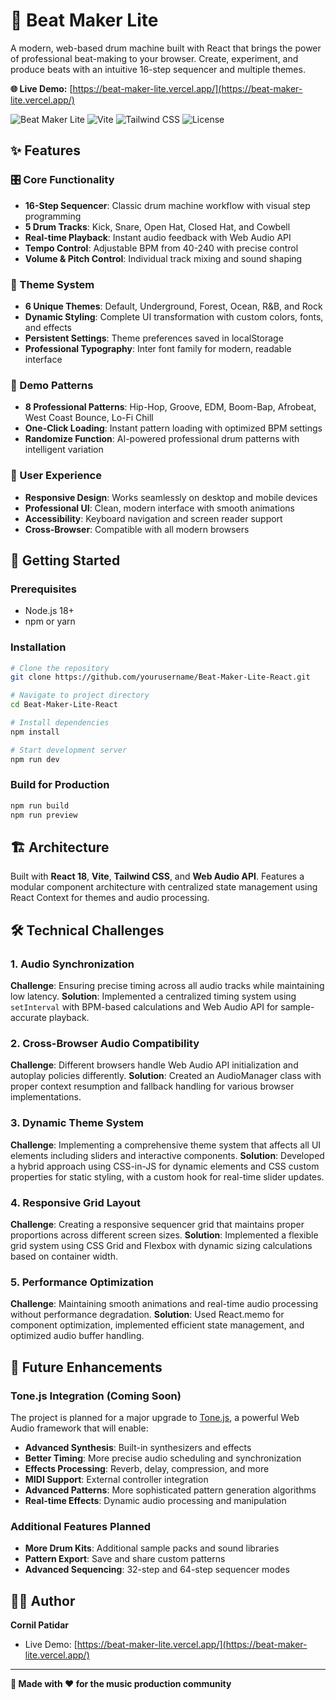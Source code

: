 # 🎵 Beat Maker Lite

A modern, web-based drum machine built with React that brings the power of professional beat-making to your browser. Create, experiment, and produce beats with an intuitive 16-step sequencer and multiple themes.

**🌐 Live Demo:** [https://beat-maker-lite.vercel.app/](https://beat-maker-lite.vercel.app/)

![Beat Maker Lite](https://img.shields.io/badge/React-18.2.0-blue?logo=react)
![Vite](https://img.shields.io/badge/Vite-5.0.0-purple?logo=vite)
![Tailwind CSS](https://img.shields.io/badge/Tailwind-3.4.0-38B2AC?logo=tailwind-css)
![License](https://img.shields.io/badge/License-MIT-green)

## ✨ Features

### 🎛️ Core Functionality
- **16-Step Sequencer**: Classic drum machine workflow with visual step programming
- **5 Drum Tracks**: Kick, Snare, Open Hat, Closed Hat, and Cowbell
- **Real-time Playback**: Instant audio feedback with Web Audio API
- **Tempo Control**: Adjustable BPM from 40-240 with precise control
- **Volume & Pitch Control**: Individual track mixing and sound shaping

### 🎨 Theme System
- **6 Unique Themes**: Default, Underground, Forest, Ocean, R&B, and Rock
- **Dynamic Styling**: Complete UI transformation with custom colors, fonts, and effects
- **Persistent Settings**: Theme preferences saved in localStorage
- **Professional Typography**: Inter font family for modern, readable interface

### 🎵 Demo Patterns
- **8 Professional Patterns**: Hip-Hop, Groove, EDM, Boom-Bap, Afrobeat, West Coast Bounce, Lo-Fi Chill
- **One-Click Loading**: Instant pattern loading with optimized BPM settings
- **Randomize Function**: AI-powered professional drum patterns with intelligent variation

### 🎯 User Experience
- **Responsive Design**: Works seamlessly on desktop and mobile devices
- **Professional UI**: Clean, modern interface with smooth animations
- **Accessibility**: Keyboard navigation and screen reader support
- **Cross-Browser**: Compatible with all modern browsers

## 🚀 Getting Started

### Prerequisites
- Node.js 18+ 
- npm or yarn

### Installation
```bash
# Clone the repository
git clone https://github.com/yourusername/Beat-Maker-Lite-React.git

# Navigate to project directory
cd Beat-Maker-Lite-React

# Install dependencies
npm install

# Start development server
npm run dev
```

### Build for Production
```bash
npm run build
npm run preview
```

## 🏗️ Architecture

Built with **React 18**, **Vite**, **Tailwind CSS**, and **Web Audio API**. Features a modular component architecture with centralized state management using React Context for themes and audio processing.

## 🛠️ Technical Challenges

### 1. **Audio Synchronization**
**Challenge**: Ensuring precise timing across all audio tracks while maintaining low latency.
**Solution**: Implemented a centralized timing system using `setInterval` with BPM-based calculations and Web Audio API for sample-accurate playback.

### 2. **Cross-Browser Audio Compatibility**
**Challenge**: Different browsers handle Web Audio API initialization and autoplay policies differently.
**Solution**: Created an AudioManager class with proper context resumption and fallback handling for various browser implementations.

### 3. **Dynamic Theme System**
**Challenge**: Implementing a comprehensive theme system that affects all UI elements including sliders and interactive components.
**Solution**: Developed a hybrid approach using CSS-in-JS for dynamic elements and CSS custom properties for static styling, with a custom hook for real-time slider updates.

### 4. **Responsive Grid Layout**
**Challenge**: Creating a responsive sequencer grid that maintains proper proportions across different screen sizes.
**Solution**: Implemented a flexible grid system using CSS Grid and Flexbox with dynamic sizing calculations based on container width.

### 5. **Performance Optimization**
**Challenge**: Maintaining smooth animations and real-time audio processing without performance degradation.
**Solution**: Used React.memo for component optimization, implemented efficient state management, and optimized audio buffer handling.

## 🎵 Future Enhancements

### **Tone.js Integration** (Coming Soon)
The project is planned for a major upgrade to [Tone.js](https://tonejs.github.io/), a powerful Web Audio framework that will enable:

- **Advanced Synthesis**: Built-in synthesizers and effects
- **Better Timing**: More precise audio scheduling and synchronization
- **Effects Processing**: Reverb, delay, compression, and more
- **MIDI Support**: External controller integration
- **Advanced Patterns**: More sophisticated pattern generation algorithms
- **Real-time Effects**: Dynamic audio processing and manipulation

### **Additional Features Planned**
- **More Drum Kits**: Additional sample packs and sound libraries
- **Pattern Export**: Save and share custom patterns
- **Advanced Sequencing**: 32-step and 64-step sequencer modes

## 👨‍💻 Author

**Cornil Patidar**
- Live Demo: [https://beat-maker-lite.vercel.app/](https://beat-maker-lite.vercel.app/)

---

**🎵 Made with ❤️ for the music production community**
